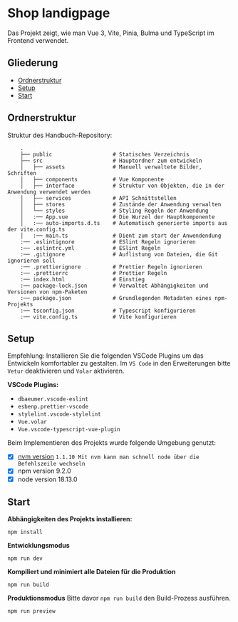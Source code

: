 # Shop landigpage

Das Projekt zeigt, wie man Vue 3, Vite, Pinia, Bulma und TypeScript im Frontend verwendet.

## Gliederung

- [Ordnerstruktur](#ordnerstruktur)
- [Setup](#setup)
- [Start](#start)

## Ordnerstruktur

Struktur des Handbuch-Repository:

```shell
    .
    ├── public                   # Statisches Verzeichnis
    ├── src                      # Hauptordner zum entwickeln
    │   ├── assets               # Manuell verwaltete Bilder, Schriften
    │   ├── components           # Vue Komponente
    │   ├── interface            # Struktur von Objekten, die in der Anwendung verwendet werden
    │   ├── services             # API Schnittstellen
    │   ├── stores               # Zustände der Anwendung verwalten
    │   └── styles               # Styling Regeln der Anwendung
    │   :── App.vue              # Die Wurzel der Hauptkomponente
    │   :── auto-imports.d.ts    # Automatisch generierte imports aus der vite.config.ts
    │   :── main.ts              # Dient zum start der Anwendendung
    :── .eslintignore            # ESlint Regeln ignorieren
    :── .eslintrc.yml            # ESlint Regeln
    :── .gitignore               # Auflistung von Dateien, die Git ignorieren soll
    :── .prettierignore          # Prettier Regeln ignorieren
    :── .prettierrc              # Prettier Regeln
    :── index.html               # Einstieg
    :── package-lock.json        # Verwaltet Abhängigkeiten und Versionen von npm-Paketen
    :── package.json             # Grundlegenden Metadaten eines npm-Projekts
    :── tsconfig.json            # Typescript konfigurieren
    :── vite.config.ts           # Vite konfigurieren
```

## Setup

Empfehlung:
Installieren Sie die folgenden VSCode Plugins um das Entwickeln komfortabler zu gestalten.
Im `VS Code` in den Erweiterungen bitte `Vetur` deaktivieren und `Volar` aktivieren.

**VSCode Plugins:**

- `dbaeumer.vscode-eslint`
- `esbenp.prettier-vscode`
- `stylelint.vscode-stylelint`
- `Vue.volar`
- `Vue.vscode-typescript-vue-plugin`

Beim Implementieren des Projekts wurde folgende Umgebung genutzt:

- [x] [nvm version](https://github.com/nvm-sh/nvm) `1.1.10 Mit nvm kann man schnell node über die Befehlszeile wechseln`
- [x] npm version 9.2.0
- [x] node version 18.13.0

## Start

**Abhängigkeiten des Projekts installieren:**

```shell
npm install
```

**Entwicklungsmodus**

```shell
npm run dev
```

**Kompiliert und minimiert alle Dateien für die Produktion**

```shell
npm run build
```

**Produktionsmodus**
Bitte davor `npm run build` den Build-Prozess ausführen.

```shell
npm run preview
```
